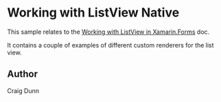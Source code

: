Working with ListView Native
==============

This sample relates to the [Working with ListView in Xamarin.Forms](http://developer.xamarin.com/guides/cross-platform/xamarin-forms/working-with/listview) doc.

It contains a couple of examples of different custom renderers for the list view.

Author
------

Craig Dunn
